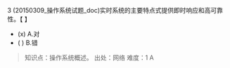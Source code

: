 3
(20150309_操作系统试题_doc)实时系统的主要特点式提供即时响应和高可靠性。【 】
- (x) A.对 
- ( ) B.错

> 知识点：操作系统概述。
> 出处：网络
> 难度：1
> A
